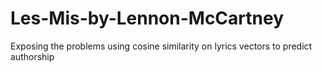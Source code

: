 # Les-Mis-by-Lennon-McCartney
Exposing the problems using cosine similarity on lyrics vectors to predict authorship
